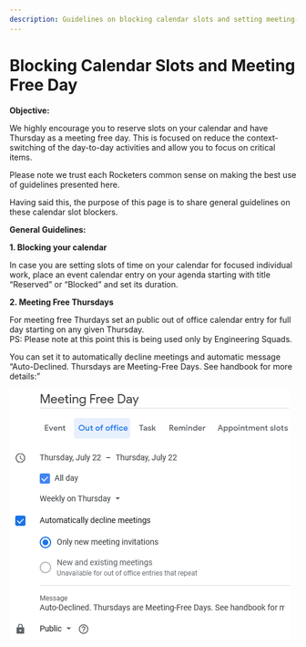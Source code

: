 ```yaml
---
description: Guidelines on blocking calendar slots and setting meeting-free Thursdays.
---
```


# Blocking Calendar Slots and Meeting Free Day

**Objective:**

We highly encourage you to reserve slots on your calendar and have Thursday as a meeting free day. This is focused on reduce the context-switching of the day-to-day activities and allow you to focus on critical items.

Please note we trust each Rocketers common sense on making the best use of guidelines presented here.

Having said this, the purpose of this page is to share general guidelines on these calendar slot blockers.

**General Guidelines:**

**1. Blocking your calendar**

In case you are setting slots of time on your calendar for focused individual work, place an event calendar entry on your agenda starting with title “Reserved” or “Blocked” and set its duration.

**2. Meeting Free Thursdays**

For meeting free Thurdays set an public out of office calendar entry for full day starting on any given Thursday.  
PS: Please note at this point this is being used only by Engineering Squads. 

You can set it to automatically decline meetings and automatic message “Auto-Declined. Thursdays are Meeting-Free Days. See handbook for more details:”

![](../../.gitbook/assets/meeting-free-day.png)

